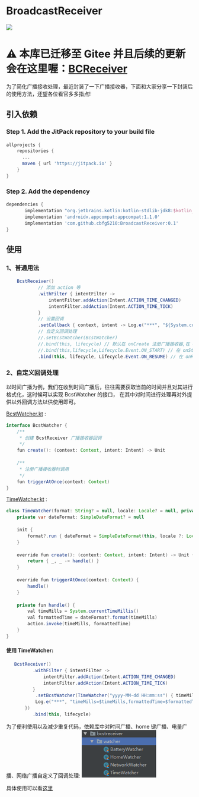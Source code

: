 # BroadcastReceiver
[![](https://jitpack.io/v/cbfg5210/BroadcastReceiver.svg)](https://jitpack.io/#cbfg5210/BroadcastReceiver)

# :warning: 本库已迁移至 Gitee 并且后续的更新会在这里喔：[BCReceiver](https://gitee.com/cbfg5210/BCReceiver)

为了简化广播接收处理，最近封装了一下广播接收器，下面和大家分享一下封装后的使用方法，还望各位看官多多指点!

## 引入依赖
### Step 1. Add the JitPack repository to your build file
```gradle
allprojects {
	repositories {
	  ...
	  maven { url 'https://jitpack.io' }
    }
}
```
### Step 2. Add the dependency
```gradle
dependencies {
       implementation "org.jetbrains.kotlin:kotlin-stdlib-jdk8:$kotlin_version"
       implementation 'androidx.appcompat:appcompat:1.1.0'
       implementation 'com.github.cbfg5210:BroadcastReceiver:0.1'
}
```

## 使用

### 1、普通用法
```java
    BcstReceiver()
            // 添加 action 等
            .withFilter { intentFilter ->
                intentFilter.addAction(Intent.ACTION_TIME_CHANGED)
                intentFilter.addAction(Intent.ACTION_TIME_TICK)
            }
            // 设置回调
            .setCallback { context, intent -> Log.e("***", "${System.currentTimeMillis()}") }
            // 自定义回调处理
            //.setBcstWatcher(BcstWatcher)
            //.bind(this, lifecycle) // 默认在 onCreate 注册广播接收器,在 onDestroy 注销
            //.bind(this,lifecycle,Lifecycle.Event.ON_START) // 在 onStart 注册广播接收器,在 onStop 注销
            .bind(this, lifecycle, Lifecycle.Event.ON_RESUME) // 在 onResume 注册广播接收器,在 onPause 注销
```

### 2、自定义回调处理

以时间广播为例，我们在收到时间广播后，往往需要获取当前的时间并且对其进行格式化，这时候可以实现 BcstWatcher 的接口，
在其中对时间进行处理再对外提供以外回调方法以供使用即可。

[BcstWatcher.kt](https://github.com/cbfg5210/BroadcastReceiver/blob/master/bcstreceiver/src/main/java/com/bcstreceiver/BcstWatcher.kt) :

```java
interface BcstWatcher {
    /**
     * 创建 BcstReceiver 广播接收器回调
     */
    fun create(): (context: Context, intent: Intent) -> Unit

    /**
     * 注册广播接收器时调用
     */
    fun triggerAtOnce(context: Context)
}
```

[TimeWatcher.kt](https://github.com/cbfg5210/BroadcastReceiver/blob/master/bcstreceiver/src/main/java/com/bcstreceiver/watcher/TimeWatcher.kt) :

```java
class TimeWatcher(format: String? = null, locale: Locale? = null, private val action: (timeMills: Long, formattedTime: String?) -> Unit) : BcstWatcher {
    private var dateFormat: SimpleDateFormat? = null

    init {
        format?.run { dateFormat = SimpleDateFormat(this, locale ?: Locale.getDefault()) }
    }

    override fun create(): (context: Context, intent: Intent) -> Unit {
        return { _, _ -> handle() }
    }

    override fun triggerAtOnce(context: Context) {
        handle()
    }

    private fun handle() {
        val timeMills = System.currentTimeMillis()
        val formattedTime = dateFormat?.format(timeMills)
        action.invoke(timeMills, formattedTime)
    }
}
```

#### 使用 TimeWatcher:

```java
   BcstReceiver()
          .withFilter { intentFilter ->
              intentFilter.addAction(Intent.ACTION_TIME_CHANGED)
              intentFilter.addAction(Intent.ACTION_TIME_TICK)
          }
           .setBcstWatcher(TimeWatcher("yyyy-MM-dd HH:mm:ss") { timeMills, formattedTime ->
	       Log.e("***", "timeMills=$timeMills,formattedTime=$formattedTime")
	   })
          .bind(this, lifecycle)
```

为了便利使用以及减少重复代码，依赖库中对时间广播、home 键广播、电量广播、网络广播自定义了回调处理:
![capture_1.png](https://raw.githubusercontent.com/cbfg5210/BroadcastReceiver/master/captures/capture_1.png)

具体使用可以看[这里](https://github.com/cbfg5210/BroadcastReceiver/blob/master/app/src/main/java/com/bcst/receiver/MainActivity.kt)
